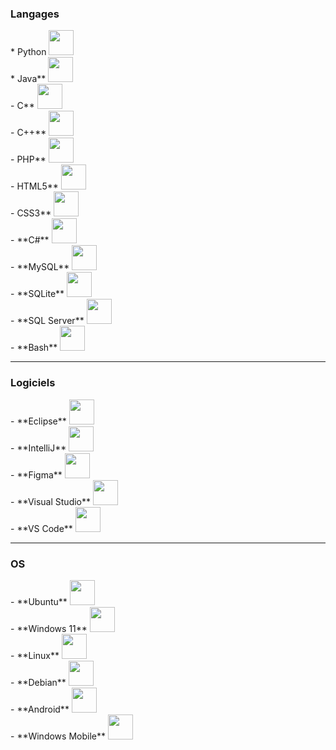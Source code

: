 ### Langages
<div>
* Python <img src="https://cdn.jsdelivr.net/gh/devicons/devicon@latest/icons/python/python-original-wordmark.svg" width="40" height="40" /><br>
* Java** <img src="https://cdn.jsdelivr.net/gh/devicons/devicon@latest/icons/java/java-original-wordmark.svg" width="40" height="40"/><br>
- C** <img src="https://cdn.jsdelivr.net/gh/devicons/devicon@latest/icons/c/c-original.svg" width="40" height="40"/><br>
- C++** <img src="https://cdn.jsdelivr.net/gh/devicons/devicon@latest/icons/cplusplus/cplusplus-original.svg" width="40" height="40"/><br>
- PHP** <img src="https://cdn.jsdelivr.net/gh/devicons/devicon@latest/icons/php/php-original.svg" width="40" height="40"/><br>
- HTML5** <img src="https://cdn.jsdelivr.net/gh/devicons/devicon@latest/icons/html5/html5-original-wordmark.svg" width="40" height="40"/><br>
- CSS3** <img src="https://cdn.jsdelivr.net/gh/devicons/devicon@latest/icons/css3/css3-original-wordmark.svg" width="40" height="40"/><br>
- **C#** <img src="https://cdn.jsdelivr.net/gh/devicons/devicon@latest/icons/csharp/csharp-original.svg" width="40" height="40"/><br>
- **MySQL** <img src="https://cdn.jsdelivr.net/gh/devicons/devicon@latest/icons/mysql/mysql-original-wordmark.svg" width="40" height="40"/><br>
- **SQLite** <img src="https://cdn.jsdelivr.net/gh/devicons/devicon@latest/icons/sqlite/sqlite-original-wordmark.svg" width="40" height="40"/><br>
- **SQL Server** <img src="https://cdn.jsdelivr.net/gh/devicons/devicon@latest/icons/microsoftsqlserver/microsoftsqlserver-original-wordmark.svg" width="40" height="40"/><br>
- **Bash** <img src="https://cdn.jsdelivr.net/gh/devicons/devicon@latest/icons/bash/bash-original.svg" width="40" height="40"/><br>
</div>

---

### Logiciels
<div>
- **Eclipse** <img src="https://cdn.jsdelivr.net/gh/devicons/devicon@latest/icons/eclipse/eclipse-original.svg" width="40" height="40"/><br>
- **IntelliJ** <img src="https://cdn.jsdelivr.net/gh/devicons/devicon@latest/icons/intellij/intellij-original.svg" width="40" height="40"/><br>
- **Figma** <img src="https://cdn.jsdelivr.net/gh/devicons/devicon@latest/icons/figma/figma-original.svg" width="40" height="40"/><br>
- **Visual Studio** <img src="https://cdn.jsdelivr.net/gh/devicons/devicon@latest/icons/visualstudio/visualstudio-original.svg" width="40" height="40"/><br>
- **VS Code** <img src="https://cdn.jsdelivr.net/gh/devicons/devicon@latest/icons/vscode/vscode-original.svg" width="40" height="40"/><br>
</div>

---

### OS
<div>
- **Ubuntu** <img src="https://cdn.jsdelivr.net/gh/devicons/devicon@latest/icons/ubuntu/ubuntu-original-wordmark.svg" width="40" height="40"/><br>
- **Windows 11** <img src="https://cdn.jsdelivr.net/gh/devicons/devicon@latest/icons/windows11/windows11-original.svg" width="40" height="40"/><br>
- **Linux** <img src="https://cdn.jsdelivr.net/gh/devicons/devicon@latest/icons/linux/linux-original.svg" width="40" height="40"/><br>
- **Debian** <img src="https://cdn.jsdelivr.net/gh/devicons/devicon@latest/icons/debian/debian-original-wordmark.svg" width="40" height="40"/><br>
- **Android** <img src="https://cdn.jsdelivr.net/gh/devicons/devicon@latest/icons/android/android-original-wordmark.svg" width="40" height="40"/><br>
- **Windows Mobile** <img src="https://betawiki.net/images/b/b7/Windows_Mobile_%282007%29.svg" width="40" height="40"/><br>
</div>
